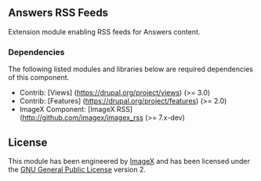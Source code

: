 
## Answers RSS Feeds

Extension module enabling RSS feeds for Answers content.


### Dependencies


The following listed modules and libraries below are required dependencies of this component.

* Contrib: [Views] (https://drupal.org/project/views)  (>= 3.0)
* Contrib: [Features] (https://drupal.org/project/features)  (>= 2.0)
* ImageX Component: [ImageX RSS](http://github.com/imagex/imagex_rss (>= 7.x-dev) 

## License

This module has been engineered by [ImageX](http://www.imagexmedia.com) and has been licensed under the [GNU General Public License](http://www.gnu.org/licenses/gpl-2.0.html) version 2.
